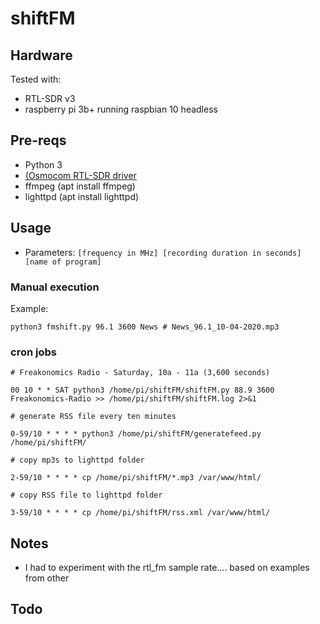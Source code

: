# shiftFM

## Hardware

Tested with:
* RTL-SDR v3
* raspberry pi 3b+ running raspbian 10 headless


## Pre-reqs
* Python 3
* [(Osmocom RTL-SDR driver](https://osmocom.org/projects/rtl-sdr/wiki/Rtl-sdr)
* ffmpeg (apt install ffmpeg)
* lighttpd (apt install lighttpd)


## Usage
* Parameters: 
`[frequency in MHz] [recording duration in seconds] [name of program]`


### Manual execution
Example: 

`python3 fmshift.py 96.1 3600 News # News_96.1_10-04-2020.mp3` 



### cron jobs
`# Freakonomics Radio - Saturday, 10a - 11a (3,600 seconds)`

`00 10 * * SAT python3 /home/pi/shiftFM/shiftFM.py 88.9 3600 Freakonomics-Radio >> /home/pi/shiftFM/shiftFM.log 2>&1`

`# generate RSS file every ten minutes`

`0-59/10 * * * * python3 /home/pi/shiftFM/generatefeed.py /home/pi/shiftFM/`

`# copy mp3s to lighttpd folder`

`2-59/10 * * * * cp /home/pi/shiftFM/*.mp3 /var/www/html/`

`# copy RSS file to lighttpd folder`

`3-59/10 * * * * cp /home/pi/shiftFM/rss.xml /var/www/html/`




## Notes
* I had to experiment with the rtl_fm sample rate.... based on examples from other 


## Todo
